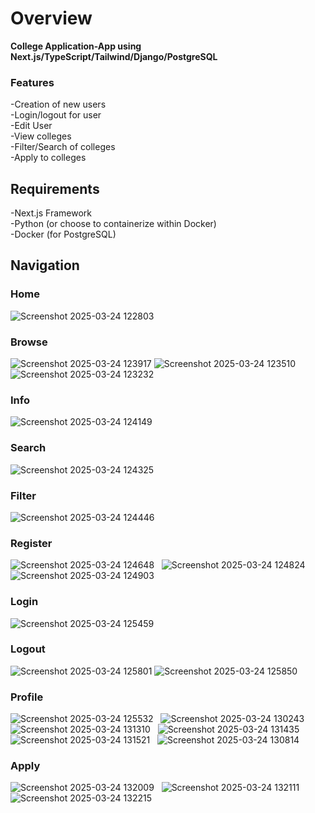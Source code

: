# Overview

**College Application-App using Next.js/TypeScript/Tailwind/Django/PostgreSQL**

### Features

-Creation of new users  
-Login/logout for user  
-Edit User  
-View colleges  
-Filter/Search of colleges  
-Apply to colleges  

## Requirements

-Next.js Framework  
-Python (or choose to containerize within Docker)  
-Docker (for PostgreSQL)

## Navigation
### Home
![Screenshot 2025-03-24 122803](https://github.com/user-attachments/assets/a7765778-7e1f-4723-8f3e-6c3f4320f5d1)
### Browse
![Screenshot 2025-03-24 123917](https://github.com/user-attachments/assets/d7b4797d-825e-4c05-ab96-08a6c7784c32)
![Screenshot 2025-03-24 123510](https://github.com/user-attachments/assets/5a74c7d4-1c3f-4a61-8bbc-4708e68335bf)
![Screenshot 2025-03-24 123232](https://github.com/user-attachments/assets/417f3416-c76a-486a-9b50-3044178b6be8)
### Info
![Screenshot 2025-03-24 124149](https://github.com/user-attachments/assets/77ddabbe-f7d6-4933-be50-e43f819aec89)
### Search
![Screenshot 2025-03-24 124325](https://github.com/user-attachments/assets/b3fc8764-c757-4438-a3ad-52791aaec7b2)
### Filter
![Screenshot 2025-03-24 124446](https://github.com/user-attachments/assets/a229803b-f07a-496b-ae6b-592b74b38255)
### Register
![Screenshot 2025-03-24 124648](https://github.com/user-attachments/assets/683ea577-36e4-4c0b-8750-de87b6d718f3)
&nbsp;
![Screenshot 2025-03-24 124824](https://github.com/user-attachments/assets/3e6be1c1-284b-4aaa-8ece-9821f1d95f42)
&nbsp;
![Screenshot 2025-03-24 124903](https://github.com/user-attachments/assets/62104064-ef1f-4213-8c86-663f9b929fa9)
### Login
![Screenshot 2025-03-24 125459](https://github.com/user-attachments/assets/6d4458a1-cb6e-40b7-8f6d-b4168e7c675d)
### Logout
![Screenshot 2025-03-24 125801](https://github.com/user-attachments/assets/e69b8606-2c45-4c84-838d-f744f744053f)
![Screenshot 2025-03-24 125850](https://github.com/user-attachments/assets/ecdac483-9132-443f-8317-852dbbe64e5f)
### Profile
![Screenshot 2025-03-24 125532](https://github.com/user-attachments/assets/109eb0ff-5aab-4726-aa17-d448c61e667f)
&nbsp;
![Screenshot 2025-03-24 130243](https://github.com/user-attachments/assets/f537b31f-59c3-49af-9d5f-947cc3ed21cc)
&nbsp;
![Screenshot 2025-03-24 131310](https://github.com/user-attachments/assets/4e907c6e-55ed-4859-adef-3b79e58bdf97)
&nbsp;
![Screenshot 2025-03-24 131435](https://github.com/user-attachments/assets/e7624cf3-ce5e-4fe7-958a-7d5f4f0fd35b)
&nbsp;
![Screenshot 2025-03-24 131521](https://github.com/user-attachments/assets/cf4d5a52-e7a4-4f76-8364-dd2d99db7d92)
&nbsp;
![Screenshot 2025-03-24 130814](https://github.com/user-attachments/assets/8c810bf1-633a-40cb-a2ae-5c7b92715739)
### Apply
![Screenshot 2025-03-24 132009](https://github.com/user-attachments/assets/1c3e9bae-d39b-48ff-abf9-f7799ec1a594)
&nbsp;
![Screenshot 2025-03-24 132111](https://github.com/user-attachments/assets/9e6a3913-b219-4288-8e67-ba46497bc8bf)
&nbsp;
![Screenshot 2025-03-24 132215](https://github.com/user-attachments/assets/17c6a404-112a-414d-927c-012f635964d7)






























